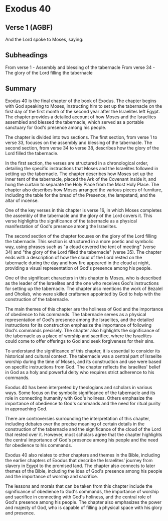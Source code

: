 # Exodus 40

## Verse 1 (AGBF)

And the Lord spoke to Moses, saying:

## Subheadings

From verse 1 - Assembly and blessing of the tabernacle
From verse 34 - The glory of the Lord filling the tabernacle

## Summary

Exodus 40 is the final chapter of the book of Exodus. The chapter begins with God speaking to Moses, instructing him to set up the tabernacle on the first day of the first month of the second year after the Israelites left Egypt. The chapter provides a detailed account of how Moses and the Israelites assembled and blessed the tabernacle, which served as a portable sanctuary for God's presence among his people.

The chapter is divided into two sections. The first section, from verse 1 to verse 33, focuses on the assembly and blessing of the tabernacle. The second section, from verse 34 to verse 38, describes how the glory of the Lord filled the tabernacle.

In the first section, the verses are structured in a chronological order, detailing the specific instructions that Moses and the Israelites followed in setting up the tabernacle. The chapter describes how Moses set up the inner tent of the tabernacle, placed the Ark of the Covenant inside it, and hung the curtain to separate the Holy Place from the Most Holy Place. The chapter also describes how Moses arranged the various pieces of furniture, including the table for the bread of the Presence, the lampstand, and the altar of incense.

One of the key verses in this chapter is verse 16, in which Moses completes the assembly of the tabernacle and the glory of the Lord covers it. This verse highlights the significance of the tabernacle as a physical manifestation of God's presence among the Israelites.

The second section of the chapter focuses on the glory of the Lord filling the tabernacle. This section is structured in a more poetic and symbolic way, using phrases such as "a cloud covered the tent of meeting" (verse 34) and "the glory of the Lord filled the tabernacle" (verse 35). The chapter ends with a description of how the cloud of the Lord rested on the tabernacle during the day and how fire appeared in the cloud at night, providing a visual representation of God's presence among his people.

One of the significant characters in this chapter is Moses, who is described as the leader of the Israelites and the one who receives God's instructions for setting up the tabernacle. The chapter also mentions the work of Bezalel and Oholiab, who were skilled craftsmen appointed by God to help with the construction of the tabernacle.

The main themes of this chapter are the holiness of God and the importance of obedience to his commands. The tabernacle serves as a physical representation of God's presence among the Israelites, and the detailed instructions for its construction emphasize the importance of following God's commands precisely. The chapter also highlights the significance of the tabernacle as a place of worship and sacrifice, where the Israelites could come to offer offerings to God and seek forgiveness for their sins.

To understand the significance of this chapter, it is essential to consider its historical and cultural context. The tabernacle was a central part of Israelite worship during the time of Moses, and its construction and use were based on specific instructions from God. The chapter reflects the Israelites' belief in God as a holy and powerful deity who requires strict adherence to his commands.

Exodus 40 has been interpreted by theologians and scholars in various ways. Some focus on the symbolic significance of the tabernacle and its role in connecting humanity with God's holiness. Others emphasize the importance of obedience to God's commands and the need for ritual purity in approaching God.

There are controversies surrounding the interpretation of this chapter, including debates over the precise meaning of certain details in the construction of the tabernacle and the significance of the cloud of the Lord that rested over it. However, most scholars agree that the chapter highlights the central importance of God's presence among his people and the need for obedience to his commands.

Exodus 40 also relates to other chapters and themes in the Bible, including the earlier chapters of Exodus that describe the Israelites' journey from slavery in Egypt to the promised land. The chapter also connects to later themes of the Bible, including the idea of God's presence among his people and the importance of worship and sacrifice.

The lessons and morals that can be taken from this chapter include the significance of obedience to God's commands, the importance of worship and sacrifice in connecting with God's holiness, and the central role of God's presence among his people. The chapter also emphasizes the power and majesty of God, who is capable of filling a physical space with his glory and presence.